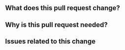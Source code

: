 ## What does this pull request change?

## Why is this pull request needed?

## Issues related to this change
